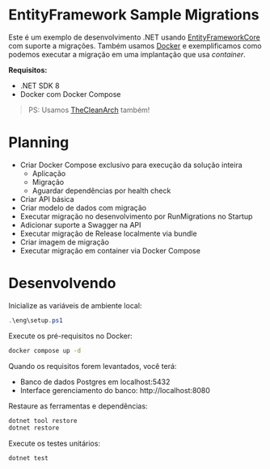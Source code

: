 EntityFramework Sample Migrations
=================================

Este é um exemplo de desenvolvimento .NET usando [EntityFrameworkCore](https://github.com/dotnet/efcore)
com suporte a migrações. Também usamos [Docker](https://www.docker.com) e exemplificamos como podemos
executar a migração em uma implantação que usa _container_.

**Requisitos:**

- .NET SDK 8
- Docker com Docker Compose

> PS: Usamos [TheCleanArch](https://hibex-solutions.github.io/TheCleanArch/) também!

# Planning

- Criar Docker Compose exclusivo para execução da solução inteira
  - Aplicação
  - Migração
  - Aguardar dependências por health check
- Criar API básica
- Criar modelo de dados com migração
- Executar migração no desenvolvimento por RunMigrations no Startup
- Adicionar suporte a Swagger na API
- Executar migração de Release localmente via bundle
- Criar imagem de migração
- Executar migração em container via Docker Compose

# Desenvolvendo

Inicialize as variáveis de ambiente local:
```powershell
.\eng\setup.ps1
```

Execute os pré-requisitos no Docker:
```sh
docker compose up -d
```

Quando os requisitos forem levantados, você terá:

- Banco de dados Postgres em localhost:5432
- Interface gerenciamento do banco: http://localhost:8080

Restaure as ferramentas e dependências:
```sh
dotnet tool restore
dotnet restore
```

Execute os testes unitários:
```sh
dotnet test
```